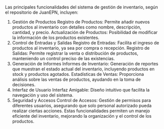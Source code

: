 Las principales funcionalidades del sistema de gestión de inventario, según el repositorio de JuanEPN, incluyen:

1. Gestión de Productos
Registro de Productos: Permite añadir nuevos productos al inventario con detalles como nombre, descripción, cantidad, y precio.
Actualización de Productos: Posibilidad de modificar la información de los productos existentes.
2. Control de Entradas y Salidas
Registro de Entradas: Facilita el ingreso de productos al inventario, ya sea por compra o recepción.
Registro de Salidas: Permite registrar la venta o distribución de productos, manteniendo un control preciso de las existencias.
3. Generación de Informes
Informes de Inventario: Generación de reportes que muestran el estado actual del inventario, incluyendo productos en stock y productos agotados.
Estadísticas de Ventas: Proporciona análisis sobre las ventas de productos, ayudando en la toma de decisiones.
4. Interfaz de Usuario
Interfaz Amigable: Diseño intuitivo que facilita la navegación y uso del sistema.
5. Seguridad y Accesos
Control de Accesos: Gestión de permisos para diferentes usuarios, asegurando que solo personal autorizado pueda realizar ciertas acciones.
Estas funcionalidades permiten un manejo eficiente del inventario, mejorando la organización y el control de los productos.
